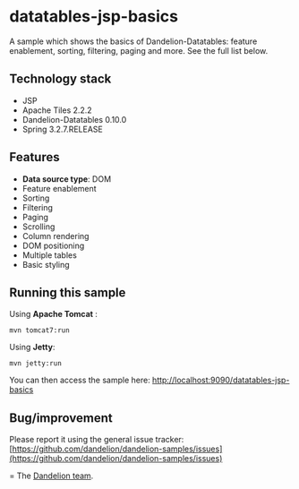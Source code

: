datatables-jsp-basics
=================================================================

A sample which shows the basics of Dandelion-Datatables: feature enablement, sorting, filtering, paging and more. See the full list below.

## Technology stack

 - JSP
 - Apache Tiles 2.2.2
 - Dandelion-Datatables 0.10.0
 - Spring 3.2.7.RELEASE

## Features

 - __Data source type__: DOM
 - Feature enablement
 - Sorting
 - Filtering
 - Paging
 - Scrolling
 - Column rendering
 - DOM positioning
 - Multiple tables
 - Basic styling

## Running this sample

Using __Apache Tomcat__ :

    mvn tomcat7:run

Using __Jetty__:

    mvn jetty:run

You can then access the sample here: [http://localhost:9090/datatables-jsp-basics](http://localhost:9090/datatables-jsp-basics)

## Bug/improvement

Please report it using the general issue tracker: [https://github.com/dandelion/dandelion-samples/issues](https://github.com/dandelion/dandelion-samples/issues)

=
The [Dandelion team](http://dandelion.github.io/team/).
